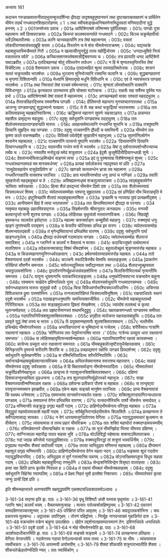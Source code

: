 अध्यायः 161

कदाचन गरुडपक्षवातानीताद्भुताम्बुजदर्शिन्या द्रौपद्या तादृशबहुपुष्पानयनं तथा दुष्टयक्षराक्षसक्षपणं च प्रार्थितेन भीमेन तदर्थं गन्धमादनशिखरारोहणम् ॥ 1 ॥ तथा स्वीयशङ्खध्वनिश्रवणेनाभिद्रुतवतां मणिमदादीनां युद्धे हननम् ॥ 2 ॥
001जनमेजय उवाच ।
001a आर्ष्टिषेणाश्रमे तस्मिन्मम पूर्वपितामहाः ।
001c पाण्डोः पुत्रा महात्मानः सर्वे दिव्यपराक्रमाः ॥
002a कियन्तं कालमवसन्पर्वते गन्धमादने ।
002c किञ्च चक्रुर्महावीर्याः सर्वेऽतिबलपौरुषाः ॥
003a कानि चाभ्यवहार्याणि तत्र तेषां महात्मनाम् ।
003c वसतां लोकवीराणामासंस्तद्ब्रूहि सत्तम ॥
004a विस्तरेण च मे शंस भीमसेनपराक्रमम् ।
004c यद्यच्चक्रे महाबाहुस्तस्मिन्हैमवते गिरौ ॥
005a न खल्वासीत्पुनर्युद्धं तस्य यक्षैर्द्विजोत्तम ।
005c \'धनदाध्युषिते नित्यं वसतस्तत्र पर्वते\' ॥
006a कच्चित्समागमस्तेषामासीद्वैश्रवणस्य च ।
006c तत्र ह्यायाति धनद आर्ष्टिषेणो यथाऽब्रवीत् ॥
007a एतदिच्छाम्यहं श्रोतुं रविस्तरेण तपोधन ।
007c न हि मे शृण्वतस्तृप्तिरस्ति तेषां विचेष्टितम् ॥
008 वैशम्पायन उवाच ।
008a एतदात्महितं श्रुत्वा तस्याप्रतिमतेजसः ।
008c शासनं सततं चक्रुस्तथैव भरतर्षभाः ॥
009a भुञ्जाना मुनिभोज्यानि रसवन्ति फलानि च ।
009c शुद्धबाणहतानां च मृगाणां पिशितान्यपि ॥
010a मेध्यानि हिमवत्पृष्ठे मधूनि विविधानि च ।
010c एवं ते न्यवसंस्तत्र पाण्डवा भरतर्षभाः ॥
011a तथा निवसतां तेषां पञ्चमं वर्षमभ्यगात् ।
011c शृण्वतां लोमशोक्तानि वाक्यानि विविधान्युत ॥
012a कृत्यकाल उपस्थास्य इति चोक्त्वा घटोत्कचः ।
012c राक्षसैः सह सर्वैश्च पूर्वमेव गतः प्रभो ॥
013a आर्ष्टिषेणाश्रमे तेषां वसतां वै महात्मनाम् ।
013c अगच्छन्बहवो मासाः पश्यतां महदद्भुतम् ॥
014a तैस्तत्रविहरद्भिश्च रममाणैश्च पाण्डवैः ।
014c प्रीतिमन्तो महाभागा मुनयश्चारणास्तथा ॥
015a आजग्मुः पाण्डवान्द्रष्टुं शुद्धात्मानो यतव्रताः ।
015c ते तैः सह कथां चक्रुर्द्रिव्यां भरतसत्तमाः ॥
016a ततः कतिपयाहस्सु महाह्रदनिवासिनम् ।
016c ऋद्धिमन्तं महानागं सुपर्णः सहसाऽहरत् ॥
017a प्राकम्पत महाशैलः प्रामृद्यन्त महाद्रुमाः ।
017c ददृशुः सर्वभूतानि पाण्डवाश्च तदद्भुतम् ॥
018a ततः शैलोत्तमस्याग्रात्पाण्डवान्प्रति मारुतः ।
018c अवहत्सर्वमाल्यानि गन्धवन्ति शुभानि च ॥
019a तत्रपुष्पाणि दिव्यानि सुहृद्भिः सह पाण्डवाः ।
019c ददृशुः पञ्चवर्णानि द्रौपदी च यशस्विनी ॥
020a भीमसेनं ततः कृष्णा काले वचनमब्रवीत् ।
020c विविक्ते पर्वतोद्देशे सुखासीनं महाभुजम् ॥
021a सुपर्णानिलवेगेन श्वसनेन महाबलात् ।
021c पञ्चवर्णानि पात्यन्ते पुष्पाणि भरतर्षभ ॥
022a \'दिव्यावर्णानि दिव्यानि दिव्यगन्धवहानि च ।
022c मदयन्तीव गन्धेन मनो मे भरतर्षभ ॥
023a येषां तु दर्शनात्स्पर्शान्सौरभ्याच्च तथैव च ।
023c नश्यतीव मनोदुःखं ममेदं शत्रुतापन ॥
024a ईदृशैः कुसुमैर्दिव्यैर्दिव्यगन्धवहैः शुभैः ।
024c देवतान्यर्चयित्वाऽहमिच्छेयं सङ्गमं त्वया ॥
025a इदं तु पुरुषव्याघ्र विशेषेणाम्बुजं शुभम् ।
025c गन्धसंस्थानसम्पन्नं मम मानसवर्धनम्\' ॥
026a प्रत्यक्षं सर्वलोकस्य नह्यदृश्यत मां प्रति ॥
027a \'वासुदेवसहायेन वासुदेवप्रियेण च\' ।
027c खाण्डवे सत्यसन्धेन भ्रात्रा तव महात्मना ॥
028a गन्धर्वोरगरक्षांसि वासवश्च पराजितः ।
028c हता मायाविनश्चोग्रा धनुः प्राप्तं च गाण्डिवं ॥
029a तवापि सुमहत्तेजो महद्बाहुबलं च ते ।
029c अविषह्यमनाधृष्यं शक्रतुल्यपराक्रम ॥
030a त्वद्बाहुबलवेगेन त्रासिताः सर्वराक्षसाः ।
030c हित्वा शैलं प्रपद्यन्तां भीमसेन दिशो दश ॥
031a ततः शैलोत्तमस्याग्रं चित्रमाल्यधरं शिवम् ।
031c व्यपेतभयसम्मोहाः पश्यन्तु सुहृदस्तव ॥
032a एवं प्रणिहितं भीम चिरात्प्रभृति मे मनः ।
032c द्रष्टुमिच्छामि शैलाग्रं त्वद्बाहुबलमाश्रिता ॥
033a \'इच्छामि च नरव्याघ्र पुष्पं प्रत्यक्षमीदृशम् ।
033c आनीयमानं क्षिप्रं वै त्वया भरतसत्तम\' ॥
034a ततः क्षिप्तमिवात्मानं द्रौपद्या स परन्तपः ।
034 नामृष्यत महाबाहुः प्रहारमिवसद्गजः ॥
035a सिंहर्षभगतिः श्रीमानुदारः कनकप्रभः ।
035c मनस्वी बलवान्दृप्तो मानी शूरश्च पाण्डवः ॥
036a लोहिताक्षः पृथुव्यंसो मत्तवारणविक्रमः ।
036c सिंहदंष्ट्रो वृषस्कन्धः सालपोत इवोद्गतः ॥
037a महात्मा चारुसर्वाङ्गः कम्बुग्रीवो महाहनुः ।
037c रुक्मपृष्ठं धनुः खङ्गं तूणांश्चापि परामृशन् ॥
038a स केसरीव चोत्सिक्तः प्रभिन्न इव वारणः ।
038c व्यपेतभयसम्मोहः शैलमभ्यपतद्बली ॥
039a तं मृगेन्द्रमिवायान्तं प्रभिन्नमिव वारणम् ।
039c ददृशुः सर्वभूतानि पार्थं खङ्गधनुर्धरम् ॥
040a द्रौपद्या वर्धयन्हर्षं गदामादाय पाण्डवः ।
040c व्यपेतभयसम्मोहः शैलराजं समाविशत् ॥
041a न ग्लानिर्न च कातर्यं न वैक्लव्यं न मत्सरः ।
041c कदाचिज्जुषते पार्थमात्मजं मातरिश्वनः ॥
042a तदेकायनमासाद्य विषमं भीमदर्शनम् ।
042c बहुतालोच्छ्रयं शृङ्गमारुरोह महाबलः ॥
043a स किन्नरमहानागमुनिगन्धर्वराक्षसान् ।
043c हर्षयन्पर्वतस्याग्रमारुरोह महाबलः ॥
044a ततो वैश्रवणावासं ददर्श भरतर्षभः ।
044c काञ्चनैः स्फाटिकैश्चैव वेश्मभिः समलङ्कृतम् ॥
045a [प्राकारेण परिक्षिप्तं सौवर्णेन समन्ततः ।
045c सर्वरत्नद्युतिमता सर्वोद्यानवता तथा ॥
046a शैलादभ्युच्छ्रयवता चयाट्टालकशोभिना ।
046c द्वारतोरणनिर्व्यूहध्वजसंवाहशोभिना ॥
047a विलासिनीभिरत्यर्थं नृत्यन्तीभिः समन्ततः ।
047c वायुना धूयमानाभिः पताकाभिरलङ्कृतम् ॥
048a धनुष्कोटिमवष्टभ्य वक्रभावेन बाहुना ।
048c पश्यमानः सखेदेन द्रविणाधिपतेः पुरम् ॥]
049a मोदयनसर्वभूतानि गन्धमादनसम्भवः ।
049c सर्वगन्धवहस्तत्र मारुतः सुसुखो ववौ ॥
050a चित्रा विविधवर्णाभाश्चित्रमञ्जरिधारिणः ।
050c अचिन्त्या विविधास्तत्र द्रुमाः परमशोभिनः ॥
051a रत्नजालपरिक्षिप्तं चित्रमाल्यविभूषितम् ।
051c राक्षसाधिपतेः स्थानं ददृशे भरतर्षभः ॥
052a गदाखङ्गधनुष्पाणिः समभित्यक्तजीवितः ।
052c भीमसेनो महाबाहुस्तस्थौ गिरिरिवाचलः ॥
053a ततः शङ्खमुपाध्माय द्विषतां रोमहर्षणम् ।
053c ज्याघोषं तलशब्दं च कृत्वा भूतान्यमोहयत् ॥
054a ततः प्रहृष्टरोमाणस्तं शब्दमभिदुद्रुवुः ।
054c यक्षराक्षसगन्धर्वाः पाण्डवस्य समीपतः ॥
055a गदापरिघनिस्त्रिंशशूलशक्तिपरश्वथाः ।
055c प्रगृहीता व्यरोचन्त यक्षराक्षसबाहुभिः ॥
056a ततः प्रववृते युद्धं तेषां तस्य च भारत ॥
057a तैः प्रयुक्तान्महामायैः शूलशक्तिपरश्वथान् ।
057c भल्लैर्भीमः प्रचिच्छेद भीमवेगतरैस्ततः ॥
058a अन्तरिक्षगतानां च भूमिष्ठानां च गर्जताम् ।
058c शरैर्विव्याध गात्राणि राक्षसानां महाबलः ॥
059a \'शोणितस्य ततः पेतुर्घनानामिव भारत ।’
059c गात्रेभ्यः प्रच्युता धारा राक्षसानां समन्ततः\' ।
059e स लोहितमहावृष्टिमभ्यवर्षन्महाबलः ॥
060a गदापरिघपाणीनां रक्षसां कायसम्भवा ।
060c कायेभ्यः प्रच्युता धारा राक्षसानां समन्ततः ॥
061a भीमबाहुबलोत्सृष्टैरायुधैर्यक्षरक्षसाम् ।
061c विनिकृत्तानि दृश्यन्ते शरीराणि शिरांसि च ॥
062a प्रच्छाद्यमानं रक्षोभिः पाण्डवं प्रियदर्शनम् ।
062c ददृशुः सर्वभूतानि सूर्यमभ्रगणैरिव ॥
063a स रश्मिभिरिवादित्यः शरैररिनिपातिभिः ।
063c सर्वानार्च्छन्महाबाहुर्बलवान्सत्यविक्रमः ॥
064a अभितर्जयमानाश्च रुवन्तश्च महारवान् ।
064c सन्नाहं भीमसेनस्य ददृशुः सर्वराक्षसाः ॥
065a ते हि विक्षतसर्वाङ्गा भीमसेनभयार्दिताः ।
065c भीममार्तस्वरं चक्रुर्विप्रकीर्णमहायुधाः ॥
066a उत्सृज्य ते गदाशूलानसिशक्तिपरश्वथान् ।
066c दक्षिणां दिशमाजग्मुस्त्रासिता दृढधन्वना ॥
067a तत्र शूलगदापाणिर्व्यूढोरस्को महाभुजः ।
067c सखा वैश्रवणस्यासीन्मणिमान्नाम राक्षसः ॥
068a दर्शयन्स प्रतीकारं पौरुषं च महाबलः ।
068c स तान्दृष्ट्वा परावृत्तान्स्मयमान इवाब्रवीत् ॥
069a एकेन बहवः सङ्ख्ये मानुषेण पराजिताः ।
069c प्राप्य वैश्रवणावासं किं वक्ष्यथ धनेश्वरम् ॥
070a एवमाभाष्य तान्सर्वानभ्यवर्तत राक्षसः ।
070c शक्तिशूलगदापाणिरभ्यधावत्स पाण्डवम् ॥
071a तमापतन्तं वेगेन प्रभिन्नमिव वारणम् ।
071c वत्सदन्तैस्त्रिभिः पार्श्वे भीमसेनः समार्दयत् ॥
072a मणिमानपि सङ्क्रुद्धः प्रगृह्य महतीं गदाम् ।
072c प्राहिणोद्भीमसेनाय परिगृह्य महाबलः ॥
073a विद्युद्रूपां महाघोरामाकाशे महतीं गदाम् ।
073c शरैर्बहुभिरानर्छद्भीमसेनः शिलाशितैः ॥
074a प्रत्यहन्यन्त ते सर्वेगदामासाद्य सायकाः ।
074c न वेगं धारयामासुर्गदावेगस्य वेगिताः ॥
075a गदायुद्धसमाचारं बुध्यमानः स वीर्यवान् ।
075c व्यंसयामास तं तस्य प्रहारं भीमविक्रमः ॥
076a ततः शक्तिं महाघोरां रुक्मदण्डामयस्मयीम् ।
076c तस्मिन्नेवान्तरे धीमान्प्रचिक्षेप स राक्षसः ॥
077a सा भुजं भीमनिर्ह्रादा भित्त्वा भीमस्य दक्षिणम् ।
077c साग्निज्वाला महारौद्रा पपात सहसा भुवि ॥
078a सोऽतिविद्धो महेष्वासः शक्त्याऽमितपराक्रमः ।
078c गदां जग्राह कौन्तेयो गदायुद्धविशारदः ॥
079a रुक्मपट्टपिनद्धां तां शत्रूणां भयवर्धिनीम् ।
079c प्रगृह्याथ नदन्भीमः शैक्यां सर्वायसीं गदाम् ।
079e तरसा चाभिदुद्राव मणिमन्तं महाबलम् ॥
080a दीप्यमानं महाशूलं प्रगृह्य मणिमानपि ।
080c प्राहिणोद्भीमसेनाय वेगेन महता नदन् ॥
081a भङ्क्त्वा शूलं गदाग्रेण गदायुद्धविभागवित् ।
081c अभिदुद्राव तं तूर्णं गरुत्मानिव पन्नगम् ॥
082a सोऽन्तरिक्षमवप्लुत्य विधूय सहसा गदाम् ।
082c प्रचिक्षेप महाबाहुर्विनद्य रणमूर्धनि ॥
083a सेन्द्राशनिरिवेन्द्रेण विसृष्टा वातरंहसा ।
083c हत्वा रक्षः क्षितिं प्राप्य कृत्येव निपपात ह ॥
084a तं राक्षसं भीमबलं भीमसेनबलाहतम् ।
084c ददृशुः सर्वभूतानि सिंहेनेव गवाम्पतिम् ॥
085a तं प्रेक्ष्य निहतं भूमौ हतशेषा निशाचराः ।
085c भीममार्तस्वरं कृत्वा जग्मुः प्राचीं दिशं प्रति ॥

इति श्रीमन्महाभारते अरण्यपर्वणि यक्षयुद्धपर्वणि एकषष्ट्यधिकशततमोऽध्यायः ॥

3-161-34 सद्गव इति झ. पाठः ॥ 3-161-36 पृथू विशिष्टौ अंसौ यस्यस पृथुव्यंसः ॥ 3-161-41 ग्लानिः श्रमः| कातर्यं भयम् । वैक्लव्यमनुत्साहः । मत्सरः परोत्कर्षासहिष्णुत्वम् ॥ 3-161-42 एकायनं वामदक्षिणसञ्चारशून्यम् ॥ 3-161-45 परिक्षिप्तं परित आवृतम् ॥ 3-161-46 चयाट्टालकशोभिना । चयः प्रकारस्य मूलबन्धः । अट्टालकः उपरिगृहम् । तोरणं वहिर्द्वारम् । निर्व्यूहः नागदन्ताख्यं गृहान्निर्गतं दारु ॥ 3-161-48 वक्रभावेन वक्रेण बाहुना उपलक्षितः । खेदेन तद्दर्शनात्खसम्पात्स्मरणं तेन. द्रविणाधिपतेः धनाधिपतेः ॥ 3-161-51 ददृशे ददर्श ॥ 3-161-64 न मोहं भीमसेनस्येति झ. पाठः ॥ 3-161-68 अदर्शयदाधीकारमिति झ. पाठः ॥ 3-161-69 सङ्ख्ये सङ्ग्रामे ॥ 3-161-74 प्रत्यहन्यन्त प्रतिहताः । वेगिताः वेगवन्तोपि । गदावेगस्य गदायां वेगोऽत्यभ्यासो यस्य तस्य ॥ 3-161-75 सः भीमः । व्यंसयामास व्यर्थीचकार ॥ 3-161-76 अयस्मयी अयोमयीम् ॥ 3-161-79 शैक्यां शीकयति शत्रुन्पराभवतीति शैक्या । शीकयतेर्ऋहलोर्ण्यदिति ण्यत् । ततः स्वार्थिकोण् ॥